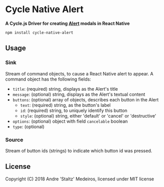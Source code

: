 # Cycle Native Alert

**A Cycle.js Driver for creating [Alert](https://facebook.github.io/react-native/docs/0.55/alert) modals in React Native**

```
npm install cycle-native-alert
```

## Usage

### Sink

Stream of command objects, to cause a React Native alert to appear. A command object has the following fields:

- `title`: (required) string, displays as the Alert's title
- `message`: (optional) string, displays as the Alert's textual content
- `buttons`: (optional) array of objects, describes each button in the Alert
  - `text`: (required) string, as the button's label
  - `id`: (required) string, to uniquely identify this button
  - `style`: (optional) string, either 'default' or 'cancel' or 'destructive'
- `options`: (optional) object with field `cancelable` boolean
- `type`: (optional)

### Source

Stream of button ids (strings) to indicate which button id was pressed.

## License

Copyright (C) 2018 Andre 'Staltz' Medeiros, licensed under MIT license

